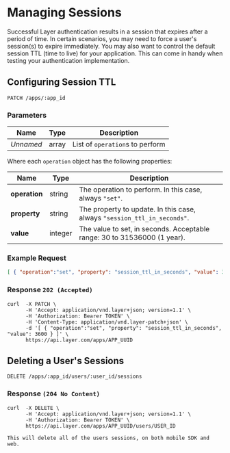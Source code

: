# Managing Sessions

Successful Layer authentication results in a session that expires after a period of time.  In certain scenarios, you may need to force a user's session(s) to expire immediately.  You may also want to control the default session TTL (time to live) for your application.  This can come in handy when testing your authentication implementation.

## Configuring Session TTL

```request
PATCH /apps/:app_id
```

### Parameters

| Name       |  Type | Description  |
|------------|-------|--------------|
| _Unnamed_  | array | List of `operation`s to perform |

Where each `operation` object has the following properties:

| Name       |  Type | Description  |
|------------|-------|--------------|
| **operation** | string | The operation to perform. In this case, always `"set"`. |
| **property** | string | The property to update. In this case, always `"session_ttl_in_seconds"`. |
| **value** | integer | The value to set, in seconds. Acceptable range: 30 to 31536000 (1 year). |

### Example Request

```json
[ { "operation":"set", "property": "session_ttl_in_seconds", "value": 3600 } ]
```

### Response `202 (Accepted)`

```console
curl  -X PATCH \
      -H 'Accept: application/vnd.layer+json; version=1.1' \
      -H 'Authorization: Bearer TOKEN' \
      -H 'Content-Type: application/vnd.layer-patch+json' \
      -d '[ { "operation":"set", "property": "session_ttl_in_seconds", "value": 3600 } ]' \
      https://api.layer.com/apps/APP_UUID
```

## Deleting a User's Sessions

```request
DELETE /apps/:app_id/users/:user_id/sessions
```

### Response `(204 No Content)`

```console
curl  -X DELETE \
      -H 'Accept: application/vnd.layer+json; version=1.1' \
      -H 'Authorization: Bearer TOKEN' \
      https://api.layer.com/apps/APP_UUID/users/USER_ID
```

```emphasis
This will delete all of the users sessions, on both mobile SDK and web.
```
